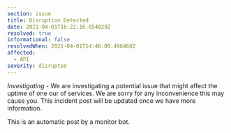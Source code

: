 ```yaml
---
section: issue
title: Disruption Detected
date: 2021-04-01T16:22:16.854029Z
resolved: true
informational: false
resolvedWhen: 2021-04-01T14:46:00.496468Z
affected:
  - API
severity: disrupted
---
```

*Investigating* - We are investigating a potential issue that might affect the uptime of one our of services. We are sorry for any inconvenience this may cause you. This incident post will be updated once we have more information.

This is an automatic post by a monitor bot.
        